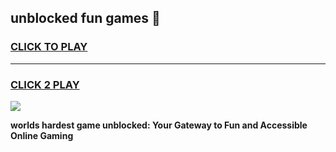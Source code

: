 
## unblocked fun games 👋
<h3>
<a href="https://premium.freeplayer.one?title=unblocked_fun_games&ref=12F">CLICK TO PLAY</a></h3>
<hr>

<h3>
<a href="https://premium.freeplayer.one?title=unblocked_fun_games&ref=12F">CLICK 2 PLAY</a>
  
</h3>

<a href="https://premium.freeplayer.one?title=unblocked_fun_games&ref=12F/"><img src="https://clearcache.store/games.png"></a>


**worlds hardest game unblocked: Your Gateway to Fun and Accessible Online Gaming**
